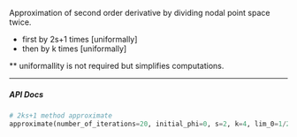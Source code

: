 Approximation of second order derivative by dividing nodal point space twice.
  - first by 2s+1 times [uniformally]
  - then by k times [uniformally]
 
** uniformallity is not required but simplifies computations.

---
##### API Docs

```python 
# 2ks+1 method approximate
approximate(number_of_iterations=20, initial_phi=0, s=2, k=4, lim_0=1/2, lim_1=1/4))

```
